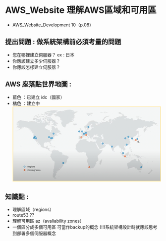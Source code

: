 # AWS_Website 理解AWS區域和可用區
+ AWS_Website_Development 10（p.08） 

## 提出問題 :  做系統架構前必須考量的問題
+ 您在哪裡建立伺服器？ ex : 日本
+ 你應該建立多少伺服器？
+ 你應該怎樣建立伺服器？

## AWS 座落點世界地圖 :  
+ 藍色 ：已建立 idc（國家）<BR>
+ 橘色 ：建立中<BR>
![AZ](./img/AZ.PNG)

## 知識點 :  
+ 理解區域（regions）
+ route53 ??
+ 理解可用區	az（avaliability zones）
+ 一個區分成多個可用區 可當作backup的概念
(!!)系統架構設計時就應該思考到部署多個伺服器概念 





